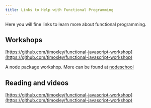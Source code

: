 ```yaml
---
title: Links to Help with Functional Programming
---
```

Here you will fine links to learn more about functional programming.

## Workshops

[https://github.com/timoxley/functional-javascript-workshop](https://github.com/timoxley/functional-javascript-workshop)

A node package workshop. More can be found at [nodeschool](http://nodeschool.io/)

## Reading and videos

[https://github.com/timoxley/functional-javascript-workshop](https://github.com/timoxley/functional-javascript-workshop)